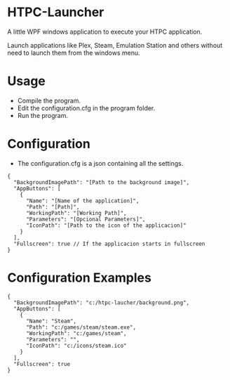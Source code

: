 # HTPC-Launcher
A little WPF windows application to execute your HTPC application.

Launch applications like Plex, Steam, Emulation Station and others without need to launch them from the windows menu.

# Usage

* Compile the program.
* Edit the configuration.cfg in the program folder.
* Run the program.

# Configuration

* The configuration.cfg is a json containing all the settings.

```
{
  "BackgroundImagePath": "[Path to the background image]",
  "AppButtons": [
    {
      "Name": "[Name of the application]",
      "Path": "[Path]",
      "WorkingPath": "[Working Path]",
      "Parameters": "[Opcional Parameters]",
      "IconPath": "[Path to the icon of the applicacion]"
    }
  ],
  "Fullscreen": true // If the applicacion starts in fullscreen
}
```

# Configuration Examples

```
{
  "BackgroundImagePath": "c:/htpc-laucher/background.png",
  "AppButtons": [
    {
      "Name": "Steam",
      "Path": "c:/games/steam/steam.exe",
      "WorkingPath": "c:/games/steam",
      "Parameters": "",
      "IconPath": "c:/icons/steam.ico"
    }
  ],
  "Fullscreen": true
}
```
